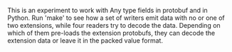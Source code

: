 This is an experiment to work with Any type fields in protobuf and
in Python. Run 'make' to see how a set of writers emit data with
no or one of two extensions, while four readers try to decode the
data. Depending on which of them pre-loads the extension protobufs,
they can decode the extension data or leave it in the packed value
format.
